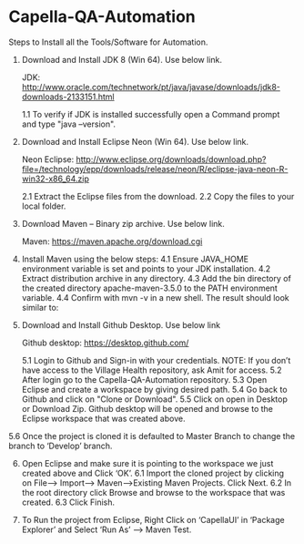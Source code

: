 # Capella-QA-Automation
Steps to Install all the Tools/Software for Automation.
1) Download and Install JDK 8 (Win 64).  Use below link.

	JDK: http://www.oracle.com/technetwork/pt/java/javase/downloads/jdk8-downloads-2133151.html

	1.1 To verify if JDK is installed successfully open a Command prompt and type "java –version".
		
			
2) Download and Install Eclipse Neon (Win 64).  Use below link.

	Neon Eclipse: http://www.eclipse.org/downloads/download.php?file=/technology/epp/downloads/release/neon/R/eclipse-java-neon-R-win32-x86_64.zip

	2.1 Extract the Eclipse files from the download.
	2.2 Copy the files to your local folder.


3) Download Maven – Binary zip archive.  Use below link.

 	Maven: https://maven.apache.org/download.cgi

 
4) Install Maven using the below steps:
	4.1 Ensure JAVA_HOME environment variable is set and points to your JDK installation.
	4.2 Extract distribution archive in any directory.
	4.3 Add the bin directory of the created directory apache-maven-3.5.0 to the PATH environment variable.
	4.4 Confirm with mvn -v in a new shell. The result should look similar to:
 

5) Download and Install Github Desktop. Use below link

	Github desktop: https://desktop.github.com/

	5.1 Login to Github and Sign-in with your credentials.
		NOTE: If you don’t have access to the Village Health repository, ask Amit for access.
	5.2 After login go to the Capella-QA-Automation repository.
	5.3 Open Eclipse and create a workspace by giving desired path.
	5.4 Go back to Github and click on "Clone or Download".
	5.5  Click on open in Desktop or Download Zip.
Github desktop will be opened and browse to the Eclipse workspace that was created above.

				
5.6  Once the project is cloned it is defaulted to Master Branch to change the branch to ‘Develop’ branch.
	
6)	Open Eclipse and make sure it is pointing to the workspace we just created above and Click ‘OK’.
6.1  Import the cloned project by clicking on 
File--> Import--> Maven-->Existing Maven Projects. Click Next.
6.2  In the root directory click Browse and browse to the workspace that was created.
6.3  Click Finish.

7)	To Run the project from Eclipse, Right Click on ‘CapellaUI’ in ‘Package Explorer’ and Select ‘Run As’ --> Maven Test.

